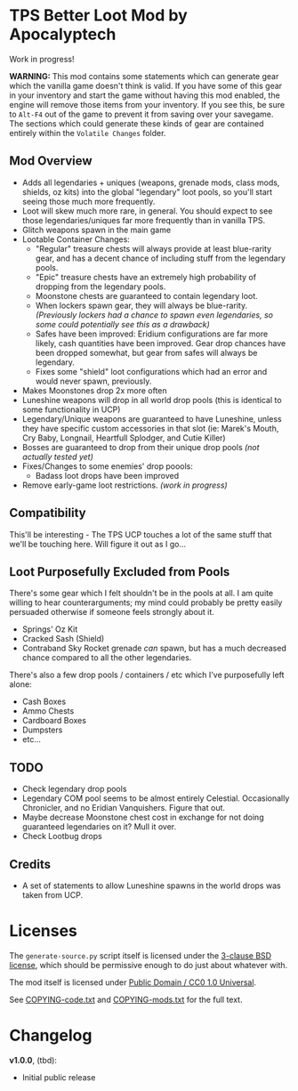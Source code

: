 TPS Better Loot Mod by Apocalyptech
===================================

Work in progress!

**WARNING:** This mod contains some statements which can generate gear
which the vanilla game doesn't think is valid.  If you have some of
this gear in your inventory and start the game without having this
mod enabled, the engine will remove those items from your inventory.
If you see this, be sure to `Alt-F4` out of the game to prevent it
from saving over your savegame.  The sections which could generate
these kinds of gear are contained entirely within the `Volatile Changes`
folder.

Mod Overview
------------

* Adds all legendaries + uniques (weapons, grenade mods, class mods,
  shields, oz kits) into the global "legendary" loot pools, so
  you'll start seeing those much more frequently.
* Loot will skew much more rare, in general.  You should expect to see
  those legendaries/uniques far more frequently than in vanilla TPS.
* Glitch weapons spawn in the main game
* Lootable Container Changes:
  * "Regular" treasure chests will always provide at least blue-rarity gear,
    and has a decent chance of including stuff from the legendary pools.
  * "Epic" treasure chests have an extremely high probability of dropping
    from the legendary pools.
  * Moonstone chests are guaranteed to contain legendary loot.
  * When lockers spawn gear, they will always be blue-rarity.  *(Previously
    lockers had a chance to spawn even legendaries, so some could potentially
    see this as a drawback)*
  * Safes have been improved: Eridium configurations are far more likely, cash
    quantities have been improved.  Gear drop chances have been dropped
    somewhat, but gear from safes will always be legendary.
  * Fixes some "shield" loot configurations which had an error and would
    never spawn, previously.
* Makes Moonstones drop 2x more often
* Luneshine weapons will drop in all world drop pools (this is identical
  to some functionality in UCP)
* Legendary/Unique weapons are guaranteed to have Luneshine, unless
  they have specific custom accessories in that slot (ie: Marek's Mouth,
  Cry Baby, Longnail, Heartfull Splodger, and Cutie Killer)
* Bosses are guaranteed to drop from their unique drop pools *(not
  actually tested yet)*
* Fixes/Changes to some enemies' drop poools:
  * Badass loot drops have been improved
* Remove early-game loot restrictions.  *(work in progress)*

Compatibility
-------------

This'll be interesting - The TPS UCP touches a lot of the same stuff
that we'll be touching here.  Will figure it out as I go...

Loot Purposefully Excluded from Pools
-------------------------------------

There's some gear which I felt shouldn't be in the pools at all.  I am
quite willing to hear counterarguments; my mind could probably be pretty
easily persuaded otherwise if someone feels strongly about it.

* Springs' Oz Kit
* Cracked Sash (Shield)
* Contraband Sky Rocket grenade *can* spawn, but has a much decreased
  chance compared to all the other legendaries.

There's also a few drop pools / containers / etc which I've purposefully
left alone:

* Cash Boxes
* Ammo Chests
* Cardboard Boxes
* Dumpsters
* etc...

TODO
----

* Check legendary drop pools
* Legendary COM pool seems to be almost entirely Celestial.  Occasionally
  Chronicler, and no Eridian Vanquishers.  Figure that out.
* Maybe decrease Moonstone chest cost in exchange for not doing guaranteed
  legendaries on it?  Mull it over.
* Check Lootbug drops

Credits
-------

* A set of statements to allow Luneshine spawns in the world drops was
  taken from UCP.

Licenses
========

The `generate-source.py` script itself is licensed under the
[3-clause BSD license](https://opensource.org/licenses/BSD-3-Clause),
which should be permissive enough to do just about whatever with.

The mod itself is licensed under
[Public Domain / CC0 1.0 Universal](https://creativecommons.org/publicdomain/zero/1.0/).

See [COPYING-code.txt](../COPYING-code.txt) and [COPYING-mods.txt](../COPYING-mods.txt)
for the full text.

Changelog
=========

**v1.0.0**, (tbd):
 * Initial public release
